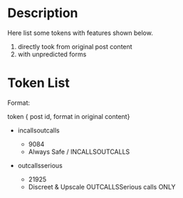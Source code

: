 
# Description

Here list some tokens with features shown below.

1. directly took from original post content
2. with unpredicted forms

# Token List

Format:

token { post id, format in original content}


- incallsoutcalls

    - 9084
    - Always Safe / INCALLSOUTCALLS<br>

- outcallsserious

    - 21925
    - Discreet & Upscale OUTCALLSSerious calls ONLY 





